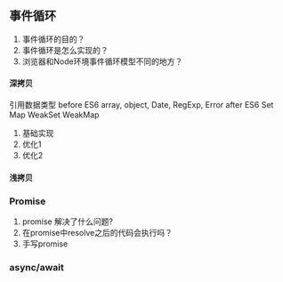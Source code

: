 ## 事件循环

1. 事件循环的目的？
2. 事件循环是怎么实现的？
3. 浏览器和Node环境事件循环模型不同的地方？






#### 深拷贝

引用数据类型
before ES6 array, object, Date, RegExp, Error
after ES6 Set Map WeakSet WeakMap

1. 基础实现
2. 优化1
3. 优化2



#### 浅拷贝






### Promise
1. promise 解决了什么问题?
1. 在promise中resolve之后的代码会执行吗？
2. 手写promise


### async/await
